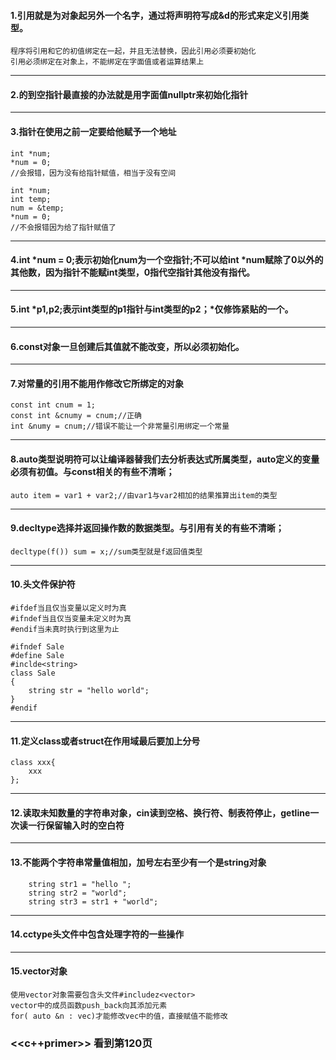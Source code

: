 #### 1.引用就是为对象起另外一个名字，通过将声明符写成&d的形式来定义引用类型。
	程序将引用和它的初值绑定在一起，并且无法替换，因此引用必须要初始化
	引用必须绑定在对象上，不能绑定在字面值或者运算结果上
----
#### 2.的到空指针最直接的办法就是用字面值nullptr来初始化指针
---
#### 3.指针在使用之前一定要给他赋予一个地址
```
int *num;
*num = 0;
//会报错，因为没有给指针赋值，相当于没有空间

int *num;
int temp;
num = &temp;
*num = 0;
//不会报错因为给了指针赋值了
```
----
#### 4.int *num = 0;表示初始化num为一个空指针;不可以给int *num赋除了0以外的其他数，因为指针不能赋int类型，0指代空指针其他没有指代。
----
#### 5.int *p1,p2;表示int类型的p1指针与int类型的p2；*仅修饰紧贴的一个。
----
#### 6.const对象一旦创建后其值就不能改变，所以必须初始化。
----
#### 7.对常量的引用不能用作修改它所绑定的对象
	const int cnum = 1;
	const int &cnumy = cnum;//正确
	int &numy = cnum;//错误不能让一个非常量引用绑定一个常量
----
#### 8.auto类型说明符可以让编译器替我们去分析表达式所属类型，auto定义的变量必须有初值。与const相关的有些不清晰；
```
auto item = var1 + var2;//由var1与var2相加的结果推算出item的类型
```
----
#### 9.decltype选择并返回操作数的数据类型。与引用有关的有些不清晰；
```
decltype(f()) sum = x;//sum类型就是f返回值类型
```
----
#### 10.头文件保护符
```
#ifdef当且仅当变量以定义时为真
#ifndef当且仅当变量未定义时为真
#endif当未真时执行到这里为止

#ifndef Sale
#define Sale
#inclde<string>
class Sale
{
	string str = "hello world";
}
#endif
```
----
#### 11.定义class或者struct在作用域最后要加上分号
```
class xxx{
	xxx
};
```
----
#### 12.读取未知数量的字符串对象，cin读到空格、换行符、制表符停止，getline一次读一行保留输入时的空白符
----
#### 13.不能两个字符串常量值相加，加号左右至少有一个是string对象
```
	string str1 = "hello ";
    string str2 = "world";
    string str3 = str1 + "world";
```
----
#### 14.cctype头文件中包含处理字符的一些操作
----
#### 15.vector对象 
	使用vector对象需要包含头文件#includez<vector>
	vector中的成员函数push_back向其添加元素
	for( auto &n : vec)才能修改vec中的值，直接赋值不能修改

### <<c++primer>> 看到第120页